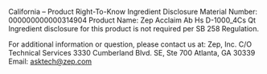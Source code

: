  
 
 
California – Product Right-To-Know Ingredient Disclosure 
Material Number: 000000000000314904 
Product Name: Zep Acclaim Ab Hs D-1000_4Cs Qt 
Ingredient disclosure for this product is not required per SB 258 Regulation. 
 
For additional information or question, please contact us at: 
Zep, Inc. 
C/O Technical Services 
3330 Cumberland Blvd. SE, Ste 700 
Atlanta, GA 30339 
Email: asktech@zep.com 
 
 
 
 
